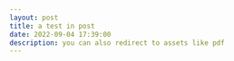 ```yaml
---
layout: post
title: a test in post
date: 2022-09-04 17:39:00
description: you can also redirect to assets like pdf
---
```

<!-- This belongs to <head/> -->
<script async src='//asset.fwcdn3.com/js/fwn.js'></script>

<!-- This belongs to <body/> -->
<fw-herounit
channel="zhoudezheng"
video="gMa2nl"></fw-herounit>